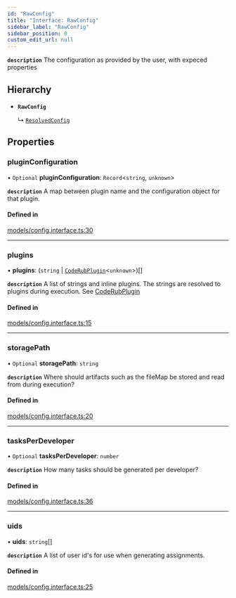 ```yaml
---
id: "RawConfig"
title: "Interface: RawConfig"
sidebar_label: "RawConfig"
sidebar_position: 0
custom_edit_url: null
---
```


**`description`** The configuration as provided by the user, with expeced properties

## Hierarchy

- **`RawConfig`**

  ↳ [`ResolvedConfig`](ResolvedConfig)

## Properties

### pluginConfiguration

• `Optional` **pluginConfiguration**: `Record`<`string`, `unknown`\>

**`description`** A map between plugin name and the configuration object for that plugin.

#### Defined in

[models/config.interface.ts:30](https://github.com/agentender/code-rub/blob/944960b/packages/core/src/models/config.interface.ts#L30)

___

### plugins

• **plugins**: (`string` \| [`CodeRubPlugin`](CodeRubPlugin)<`unknown`\>)[]

**`description`** A list of strings and inline plugins. The strings are resolved to plugins during execution. See [CodeRubPlugin](CodeRubPlugin)

#### Defined in

[models/config.interface.ts:15](https://github.com/agentender/code-rub/blob/944960b/packages/core/src/models/config.interface.ts#L15)

___

### storagePath

• `Optional` **storagePath**: `string`

**`description`** Where should artifacts such as the fileMap be stored and read from during execution?

#### Defined in

[models/config.interface.ts:20](https://github.com/agentender/code-rub/blob/944960b/packages/core/src/models/config.interface.ts#L20)

___

### tasksPerDeveloper

• `Optional` **tasksPerDeveloper**: `number`

**`description`** How many tasks should be generated per developer?

#### Defined in

[models/config.interface.ts:36](https://github.com/agentender/code-rub/blob/944960b/packages/core/src/models/config.interface.ts#L36)

___

### uids

• **uids**: `string`[]

**`description`** A list of user id's for use when generating assignments.

#### Defined in

[models/config.interface.ts:25](https://github.com/agentender/code-rub/blob/944960b/packages/core/src/models/config.interface.ts#L25)
